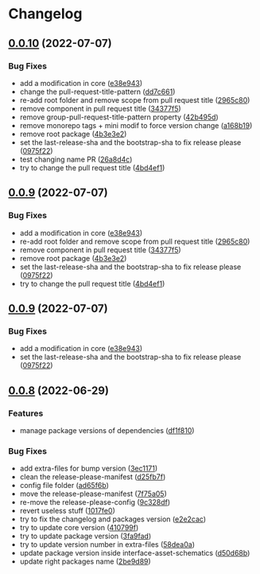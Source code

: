 # Changelog

## [0.0.10](https://github.com/intuiface/intuiface-cdk/compare/intuiface-cdk-v0.0.9...intuiface-cdk-v0.0.10) (2022-07-07)


### Bug Fixes

* add a modification in core ([e38e943](https://github.com/intuiface/intuiface-cdk/commit/e38e94397424cdd6b6aec27435011eb61d1dd67a))
* change the pull-request-title-pattern ([dd7c661](https://github.com/intuiface/intuiface-cdk/commit/dd7c661b28de699872d1f70972e5a6526554f1c5))
* re-add root folder and remove scope from pull request title ([2965c80](https://github.com/intuiface/intuiface-cdk/commit/2965c80502b9ba198feee28d6e2ca06e7ec02661))
* remove component in pull request title ([34377f5](https://github.com/intuiface/intuiface-cdk/commit/34377f5dc3447c0b5cbe70884465b7d471c56cd8))
* remove group-pull-request-title-pattern property ([42b495d](https://github.com/intuiface/intuiface-cdk/commit/42b495dd0f6a5b63b4e7ef07deee09fcd8a0c389))
* remove monorepo tags + mini modif to force version change ([a168b19](https://github.com/intuiface/intuiface-cdk/commit/a168b193b97bd917f337fc0f9e9829dda594b8a6))
* remove root package ([4b3e3e2](https://github.com/intuiface/intuiface-cdk/commit/4b3e3e22265a5ee9381096a0a3fbe25af37e21ad))
* set the last-release-sha and the bootstrap-sha to fix release please ([0975f22](https://github.com/intuiface/intuiface-cdk/commit/0975f22e0ff7dc4543566bfd4f93b4f9ad5bb010))
* test changing name PR ([26a8d4c](https://github.com/intuiface/intuiface-cdk/commit/26a8d4ccc31dcc560b3a1a6bbbbf69791c0b350b))
* try to change the pull request title ([4bd4ef1](https://github.com/intuiface/intuiface-cdk/commit/4bd4ef1f68ae5e04e18c415833b5465ab477e52b))

## [0.0.9](https://github.com/intuiface/intuiface-cdk/compare/intuiface-cdk-v0.0.8...intuiface-cdk-v0.0.9) (2022-07-07)


### Bug Fixes

* add a modification in core ([e38e943](https://github.com/intuiface/intuiface-cdk/commit/e38e94397424cdd6b6aec27435011eb61d1dd67a))
* re-add root folder and remove scope from pull request title ([2965c80](https://github.com/intuiface/intuiface-cdk/commit/2965c80502b9ba198feee28d6e2ca06e7ec02661))
* remove component in pull request title ([34377f5](https://github.com/intuiface/intuiface-cdk/commit/34377f5dc3447c0b5cbe70884465b7d471c56cd8))
* remove root package ([4b3e3e2](https://github.com/intuiface/intuiface-cdk/commit/4b3e3e22265a5ee9381096a0a3fbe25af37e21ad))
* set the last-release-sha and the bootstrap-sha to fix release please ([0975f22](https://github.com/intuiface/intuiface-cdk/commit/0975f22e0ff7dc4543566bfd4f93b4f9ad5bb010))
* try to change the pull request title ([4bd4ef1](https://github.com/intuiface/intuiface-cdk/commit/4bd4ef1f68ae5e04e18c415833b5465ab477e52b))

## [0.0.9](https://github.com/intuiface/intuiface-cdk/compare/intuiface-cdk-v0.0.8...intuiface-cdk-v0.0.9) (2022-07-07)


### Bug Fixes

* add a modification in core ([e38e943](https://github.com/intuiface/intuiface-cdk/commit/e38e94397424cdd6b6aec27435011eb61d1dd67a))
* set the last-release-sha and the bootstrap-sha to fix release please ([0975f22](https://github.com/intuiface/intuiface-cdk/commit/0975f22e0ff7dc4543566bfd4f93b4f9ad5bb010))

## [0.0.8](https://github.com/intuiface/intuiface-cdk/compare/intuiface-cdk-v0.0.7...intuiface-cdk-v0.0.8) (2022-06-29)


### Features

* manage package versions of dependencies ([df1f810](https://github.com/intuiface/intuiface-cdk/commit/df1f8100f65037e3fd2321dcc43dd8e757d52905))


### Bug Fixes

* add extra-files for bump version ([3ec1171](https://github.com/intuiface/intuiface-cdk/commit/3ec1171c5804d299e039f4aa4c59008d1ecc9761))
* clean the release-please-manifest ([d25fb7f](https://github.com/intuiface/intuiface-cdk/commit/d25fb7f63b036eb8b650d3bd013b6a2616025d87))
* config file folder ([ad65f6b](https://github.com/intuiface/intuiface-cdk/commit/ad65f6b25a931559adc2338be1aec9823648123f))
* move the release-please-manifest ([7f75a05](https://github.com/intuiface/intuiface-cdk/commit/7f75a0574be466f77e5dc60a2acffff60906e0ef))
* re-move the release-please-config ([9c328df](https://github.com/intuiface/intuiface-cdk/commit/9c328dfe982e1dc95693289b7e44f4bfdf0b70f9))
* revert useless stuff ([1017fe0](https://github.com/intuiface/intuiface-cdk/commit/1017fe0804d4e2f18b2b599503e79a3665ca609a))
* try to fix the changelog and packages version ([e2e2cac](https://github.com/intuiface/intuiface-cdk/commit/e2e2cacdc4657a0ca24be377936022fbf775dd37))
* try to update core version ([410799f](https://github.com/intuiface/intuiface-cdk/commit/410799f491423709d69c8172ae2a59b734974879))
* try to update package version ([3fa9fad](https://github.com/intuiface/intuiface-cdk/commit/3fa9fad43d3d5beba63db0a02afb23d49d2a6e13))
* try to update version number in extra-files ([58dea0a](https://github.com/intuiface/intuiface-cdk/commit/58dea0adbe365282b2a9ecfb62de32ad7f27f4dc))
* update package version inside interface-asset-schematics ([d50d68b](https://github.com/intuiface/intuiface-cdk/commit/d50d68baa7d39eef50e5bcc27aefc80fb24653ee))
* update right packages name ([2be9d89](https://github.com/intuiface/intuiface-cdk/commit/2be9d89621f0554c4fe1441a10dceb06be8513ad))
